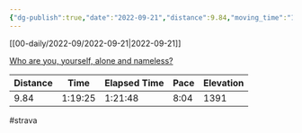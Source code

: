 ```yaml
---
{"dg-publish":true,"date":"2022-09-21","distance":9.84,"moving_time":"1:19:25","elapsed_time":"1:21:48","pace":"8:04","total_elevation_gain":1391,"url":"https://www.strava.com/activities/7845956365","permalink":"/01-personal/strava/2022-09-21-who-are-you-yourself-alone-and-nameless/","dgPassFrontmatter":true}
---
```



[[00-daily/2022-09/2022-09-21\|2022-09-21]]

[Who are you, yourself, alone and nameless?](https://www.strava.com/activities/7845956365)

| Distance | Time    | Elapsed Time | Pace | Elevation |
| -------- | ------- | ------------ | ---- | --------- |
| 9.84     | 1:19:25 | 1:21:48      | 8:04 | 1391      |




#strava
